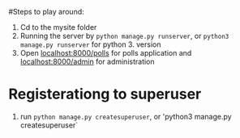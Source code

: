 #Steps to play around:
1. Cd to the mysite folder
2. Running the server by `python manage.py runserver`, or `python3 manage.py runserver` for python 3. version
3. Open <localhost:8000/polls> for polls application and <localhost:8000/admin> for administration

# Registerationg to superuser
1. run `python manage.py createsuperuser`, or 'python3 manage.py createsuperuser`
